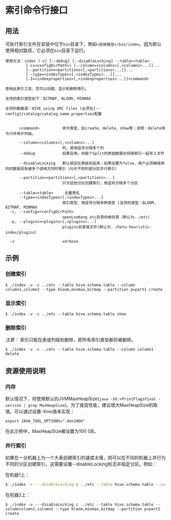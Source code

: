 
# 索引命令行接口

##  用法

可执行索引文件在安装中位于`bin`目录下，例如`<安装路径>/bin/index`。因为默认使用相对路径，它必须在`bin`目录下运行。

```
使用方法：index [-v] [--debug] [--disableLocking] --table=<table>
         [-c=<configDirPath>] [--column=<columns>[,<columns>...]]...
         [--partition=<partitions>[,<partitions>...]]...
         [--type=<indexTypes>[,<indexTypes>...]]...
         [-I=<indexproperties>[,<indexproperties>...]]<command>

使用此索引工具，您可以创建、显示和删除索引。

支持的索引类型如下：BITMAP, BLOOM, MINMAX

支持的数据源：HIVE using ORC files (必须在{--config}/catalog/catalog_name.properties配置


      <command>          命令类型，如create、delete、show等；说明：delete命令只作用于列级。
                           
      --column=<columns>[,<columns>...]
                         列，使用逗号分隔多个列
      --debug            如果启用，则每个Split的原始数据也将随索引一起写入文件
                           
      --disableLocking   默认锁定在表级别启用；如果设置为false，用户必须确保相同的数据没有被多个调用方同时索引（允许不同列或分区并行索引）
    
      --partition=<partitions>[,<partitions>...]
                         只为这些分区创建索引，用逗号分隔多个分区
                           
      --table=<table>     全量表名
      --type=<indexTypes>[,<indexTypes>...]
                         索引类型，用逗号分隔多种类型 (支持的类型：BLOOM, BITMAP, MINMAX
  -c, --config=<configDirPath>
                         openLooKeng etc目录的根目录（默认为../etc）
  -p, --plugins=<plugins>[,<plugins>...]
                         plugins目录或文件(默认为. /hetu-heuristic-index/plugins）
                           
  -v                     verbose
```

## 示例

### 创建索引

``` shell
$ ./index -v -c ../etc --table hive.schema.table --column column1,column2 --type bloom,minmax,bitmap --partition p=part1 create
```

### 显示索引

``` shell
$ ./index -v -c ../etc --table hive.schema.table show
```

### 删除索引

*注意：* 索引只能在表或列级别删除，即所有索引类型都将被删除。

``` shell
$ ./index -v -c ../etc --table hive.schema.table --column column1 delete
```

## 资源使用说明

### 内存

默认情况下，将使用默认的JVMMaxHeapSize(`java -XX:+PrintFlagsFinal -version | grep MaxHeapSize`)。为了提高性能，建议增大MaxHeapSize的取值。可以通过设置-Xmx值来实现：


``` shell
export JAVA_TOOL_OPTIONS="-Xmx100G"
```

在此示例中，MaxHeapSize被设置为100 GB。

### 并行索引

如果在一台机器上为一个大表创建索引的速度太慢，则可以在不同的机器上并行为不同的分区创建索引。这需要设置--disableLocking标志并指定分区。例如：

在机器1上：

``` bash
$ ./index -v ---disableLocking c ../etc --table hive.schema.table --columncolumn1,column2 --type bloom,minmax,bitmap --partition p=part1 create
```

在机器2上：

``` shell
$ ./index -v ---disableLocking c ../etc --table hive.schema.table --columncolumn1,column2 --type bloom,minmax,bitmap --partition p=part2 create
```
